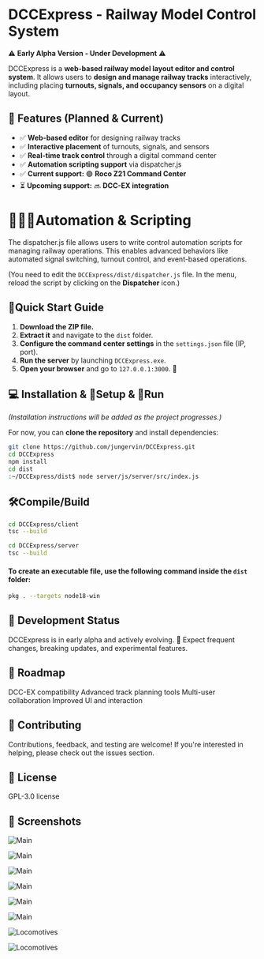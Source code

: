 # DCCExpress - Railway Model Control System

⚠️ **Early Alpha Version - Under Development** ⚠️

DCCExpress is a **web-based railway model layout editor and control system**. It allows users to **design and manage railway tracks** interactively, including placing **turnouts, signals, and occupancy sensors** on a digital layout.

## 🚂 Features (Planned & Current)
- ✅ **Web-based editor** for designing railway tracks
- ✅ **Interactive placement** of turnouts, signals, and sensors
- ✅ **Real-time track control** through a digital command center
- ✅ **Automation scripting support** via dispatcher.js
- ✅ **Current support:** 🟢 **Roco Z21 Command Center**       
- ⏳ **Upcoming support:** 🔜 **DCC-EX integration**

# 🚂🛂🚦Automation & Scripting
The dispatcher.js file allows users to write control automation scripts for managing railway operations. This enables advanced behaviors like automated signal switching, turnout control, and event-based operations.

(You need to edit the `DCCExpress/dist/dispatcher.js` file. 
In the menu, reload the script by clicking on the **Dispatcher** icon.)

## 🚀Quick Start Guide

1. **Download the ZIP file.**  
2. **Extract it** and navigate to the `dist` folder.  
3. **Configure the command center settings** in the `settings.json` file (IP, port).  
4. **Run the server** by launching `DCCExpress.exe`.  
5. **Open your browser** and go to `127.0.0.1:3000`. 🚀

## 💻 Installation & 🚀Setup & 🚂Run 

_(Installation instructions will be added as the project progresses.)_

For now, you can **clone the repository** and install dependencies:

```sh
git clone https://github.com/jungervin/DCCExpress.git
cd DCCExpress
npm install
cd dist
:~/DCCExpress/dist$ node server/js/server/src/index.js
```
## 🛠️Compile/Build
```sh
cd DCCExpress/client
tsc --build
```
```sh
cd DCCExpress/server
tsc --build
```
#### To create an executable file, use the following command inside the `dist` folder:  

```sh
pkg . --targets node18-win
```

## 📅 Development Status
DCCExpress is in early alpha and actively evolving.
🚧 Expect frequent changes, breaking updates, and experimental features.

## 📌 Roadmap
 DCC-EX compatibility
 Advanced track planning tools
 Multi-user collaboration
 Improved UI and interaction

## 🤝 Contributing
Contributions, feedback, and testing are welcome! If you're interested in helping, please check out the issues section.

## 📜 License
GPL-3.0 license


## 📸 Screenshots
![Main](web/DCCExpreesImages/DCCExpress1.png)

![Main](web/DCCExpreesImages/DCCExpress2.png)

![Main](web/DCCExpreesImages/DCCExpress3.png)

![Main](web/DCCExpreesImages/DCCExpress4.png)

![Main](web/DCCExpreesImages/DCCExpress7.png)

![Main](web/DCCExpreesImages/DCCExpress8.png)

![Locomotives](web/DCCExpreesImages/DCCExpress5.png)

![Locomotives](web/DCCExpreesImages/DCCExpress6.png)
